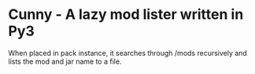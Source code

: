 # Cunny - A lazy mod lister written in Py3

When placed in pack instance, it searches through  /mods recursively and lists the mod and jar name to a file.
